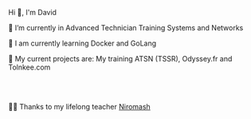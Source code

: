 Hi 👋, I'm David

🔭 I’m currently in Advanced Technician Training Systems and Networks

🌱 I am currently learning Docker and GoLang

💼 My current projects are: My training ATSN (TSSR), Odyssey.fr and Tolnkee.com

<br><br>

👨‍🏫 Thanks to my lifelong teacher <a href=https://github.com/Niromash>Niromash</a>

<!---
KStoums/KStoums is a ✨ special ✨ repository because its `README.md` (this file) appears on your GitHub profile.
You can click the Preview link to take a look at your changes.
--->
